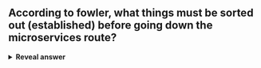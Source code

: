 ## According to fowler, what things must be sorted out&nbsp;(established)&nbsp;before going down the microservices route?
<details>
<summary><b>Reveal answer</b></summary>
DevOps Culture<br>- Rapid provisioning<br>- Rapid application deployment<br>- Basic monitoring
</details>
